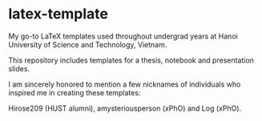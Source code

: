 # latex-template

My go-to LaTeX templates used throughout undergrad years at Hanoi University of Science and Technology, Vietnam.

This repository includes templates for a thesis, notebook and presentation slides.

I am sincerely honored to mention a few nicknames of individuals who inspired me in creating these templates:

Hirose209 (HUST alumni), amysteriousperson (xPhO) and Log (xPhO).
